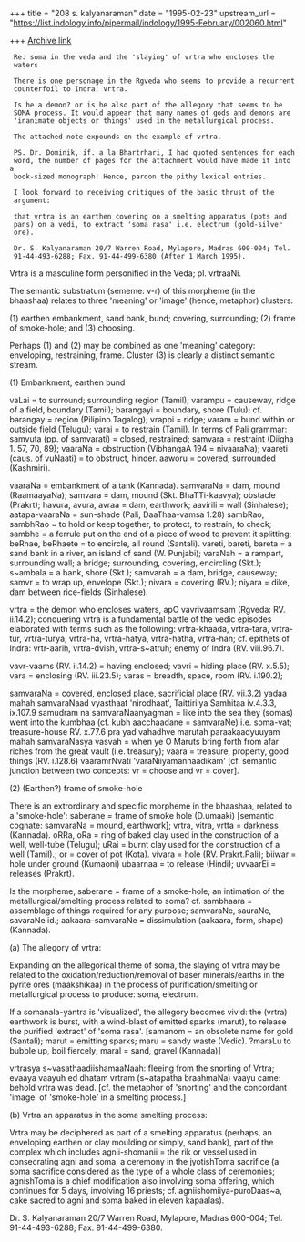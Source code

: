 +++
title = "208 s. kalyanaraman"
date = "1995-02-23"
upstream_url = "https://list.indology.info/pipermail/indology/1995-February/002060.html"

+++
[Archive link](https://list.indology.info/pipermail/indology/1995-February/002060.html)

     Re: soma in the veda and the 'slaying' of vrtra who encloses the 
     waters

     There is one personage in the Rgveda who seems to provide a recurrent 
     counterfoil to Indra: vrtra.

     Is he a demon? or is he also part of the allegory that seems to be 
     SOMA process. It would appear that many names of gods and demons are 
     'inanimate objects or things' used in the metallurgical process.

     The attached note expounds on the example of vrtra. 

     PS. Dr. Dominik, if. a la Bhartrhari, I had quoted sentences for each 
     word, the number of pages for the attachment would have made it into a 
     book-sized monograph! Hence, pardon the pithy lexical entries. 

     I look forward to receiving critiques of the basic thrust of the 
     argument: 

     that vrtra is an earthen covering on a smelting apparatus (pots and 
     pans) on a vedi, to extract 'soma rasa' i.e. electrum (gold-silver 
     ore). 

     Dr. S. Kalyanaraman 20/7 Warren Road, Mylapore, Madras 600-004; Tel. 
     91-44-493-6288; Fax. 91-44-499-6380 (After 1 March 1995).



Vrtra is a masculine form personified in the Veda; pl. vrtraaNi. 

The semantic substratum (sememe: v-r) of this morpheme (in the bhaashaa) relates to three 'meaning' or 'image' (hence, metaphor) clusters: 

(1) earthen embankment, sand bank, bund; covering, surrounding;
(2) frame of smoke-hole; and
(3) choosing. 

Perhaps (1) and (2) may be combined as one 'meaning' category: enveloping, restraining, frame. Cluster (3) is clearly a distinct semantic stream.

(1) Embankment, earthen bund

vaLai = to surround; surrounding region (Tamil); varampu = causeway,
ridge of a field, boundary (Tamil); barangayi = boundary, shore (Tulu);
cf. barangay = region (Pilipino.Tagalog); vrappi = ridge; varam = bund
within or outside field (Telugu); varai = to restrain (Tamil). In terms
of Pali grammar: samvuta (pp. of samvarati) = closed, restrained;
samvara = restraint (Diigha 1. 57, 70, 89); vaaraNa = obstruction
(VibhangaA 194 = nivaaraNa); vaareti (caus. of vuNaati) = to obstruct,
hinder. aaworu = covered, surrounded (Kashmiri).

vaaraNa = embankment of a tank (Kannada). samvaraNa = dam, mound
(RaamaayaNa); samvara = dam, mound (Skt. BhaTTi-kaavya); obstacle
(Prakrt); havura, avura, avraa = dam, earthwork; aavirili = wall
(Sinhalese); aatapa-vaaraNa = sun-shade (Pali, DaaThaa-vamsa 1.28)
sambRao, sambhRao = to hold or keep together, to protect, to restrain,
to check; sambhe = a ferrule put on the end of a piece of wood to
prevent it splitting; beRhae, beRhaete = to encircle, all round
(Santali). vareti, bareti, bareta = a sand bank in a river, an island
of sand (W. Punjabi); varaNah = a rampart, surrounding wall; a bridge;
surrounding, covering, encircling (Skt.); s~ambala = a bank, shore
(Skt.); samvarah = a dam, bridge, causeway; samvr = to wrap up,
envelope (Skt.); nivara = covering (RV.); niyara = dike, dam between
rice-fields (Sinhalese).

vrtra = the demon who encloses waters, apO vavrivaamsam (Rgveda: RV.
ii.14.2); conquering vrtra is a fundamental battle of the vedic
episodes elaborated with terms such as the following: vrtra-khaada,
vrtra-tara, vrtra-tur, vrtra-turya, vrtra-ha, vrtra-hatya, vrtra-hatha,
vrtra-han; cf. epithets of Indra: vrtr-aarih, vrtra-dvish,
vrtra-s~atruh; enemy of Indra (RV. viii.96.7).

vavr-vaams (RV. ii.14.2) = having enclosed; vavri = hiding place (RV. x.5.5); vara = enclosing (RV. iii.23.5); varas = breadth, space, room (RV. i.190.2); 

samvaraNa = covered, enclosed place, sacrificial place (RV. vii.3.2)
yadaa mahah samvaraNaad vyasthaat 'nirodhaat', Taittiriiya Samhitaa
iv.4.3.3, ix.107.9 samudram na samvaraNaanyagman = like into the sea
they (somas) went into the kumbhaa (cf. kubh aacchaadane = samvaraNe)
i.e. soma-vat; treasure-house RV. x.77.6 pra yad vahadhve marutah
paraakaadyuuyam mahah samvaraNasya vasvah = when ye O Maruts bring
forth from afar riches from the great vault (i.e. treasury); vaara =
treasure, property, good things (RV. i.128.6) vaaramrNvati
'varaNiiyamannaadikam' [cf. semantic junction between two concepts: vr
= choose and vr = cover].

(2) (Earthen?) frame of smoke-hole

There is an extrordinary and specific morpheme in the bhaashaa, related
to a 'smoke-hole': saberane = frame of smoke hole (D.umaaki) [semantic
cognate: samvaraNa = mound, earthwork]; vrtra, vitra, vrtta = darkness
(Kannada). oRRa, oRa = ring of baked clay used in the construction of a
well, well-tube (Telugu); uRai = burnt clay used for the construction
of a well (Tamil).; or = cover of pot (Kota). vivara = hole (RV.
Prakrt.Pali); biiwar = hole under ground (Kumaoni) ubaarnaa = to
release (Hindi); uvvaarEi = releases (Prakrt).

Is the morpheme, saberane = frame of a smoke-hole, an intimation of the
metallurgical/smelting process related to soma? cf. sambhaara =
assemblage of things required for any purpose; samvaraNe, sauraNe,
savaraNe id.; aakaara-samvaraNe = dissimulation (aakaara, form, shape)
(Kannada).

(a) The allegory of vrtra:

Expanding on the allegorical theme of soma, the slaying of vrtra may be
related to the oxidation/reduction/removal of baser minerals/earths in
the pyrite ores (maakshikaa) in the process of purification/smelting or
metallurgical process to produce: soma, electrum.

If a somanala-yantra is 'visualized', the allegory becomes vivid: the
(vrtra) earthwork is burst, with a wind-blast of emitted sparks
(marut), to release the purified 'extract' of 'soma rasa'. [samanom =
an obsolete name for gold (Santali); marut = emitting sparks; maru =
sandy waste (Vedic). ?maraLu to bubble up, boil fiercely; maral = sand,
gravel (Kannada)]

vrtrasya s~vasathaadiishamaaNaah: fleeing from the snorting of Vrtra;
evaaya vaayuh ed dhatam vrtram (s~atapatha braahmaNa) vaayu came:
behold vrtra was dead. [cf. the metaphor of 'snorting' and the
concordant 'image' of 'smoke-hole' in a smelting process.]

(b) Vrtra an apparatus in the soma smelting process:

Vrtra may be deciphered as part of a smelting apparatus (perhaps, an
enveloping earthen or clay moulding or simply, sand bank), part of the
complex which includes agnii-shomanii = the rik or vessel used in
consecrating agni and soma, a ceremony in the jyotishToma sacrifice (a
soma sacrifice considered as the type of a whole class of ceremonies;
agnishToma is a chief modification also involving soma offering, which
continues for 5 days, involving 16 priests; cf.
agniishomiiya-puroDaas~a, cake sacred to agni and soma baked in eleven
kapaalas).

Dr. S. Kalyanaraman 20/7 Warren Road, Mylapore, Madras 600-004; Tel. 91-44-493-6288; Fax. 91-44-499-6380.






